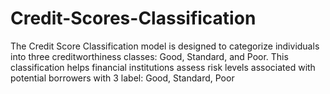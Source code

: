 # Credit-Scores-Classification
 The Credit Score Classification model is designed to categorize individuals into three creditworthiness classes: Good, Standard, and Poor. This classification helps financial institutions assess risk levels associated with potential borrowers with 3 label: Good, Standard, Poor

